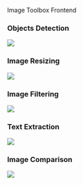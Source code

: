Image Toolbox Frontend

### Objects Detection
<img src="https://storage.googleapis.com/buildship-vos7yw-europe-west1/uploaded-files/obj_det.gif">

### Image Resizing
<img src="https://storage.googleapis.com/buildship-vos7yw-europe-west1/uploaded-files/rsz.gif">

### Image Filtering
<img src="https://storage.googleapis.com/buildship-vos7yw-europe-west1/uploaded-files/flt.gif">

### Text Extraction
<img src="https://storage.googleapis.com/buildship-vos7yw-europe-west1/uploaded-files/txt_ext.gif">

### Image Comparison
<img src="https://storage.googleapis.com/buildship-vos7yw-europe-west1/uploaded-files/cmp.gif">